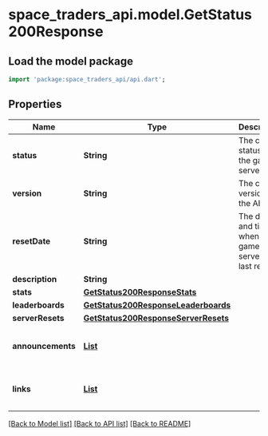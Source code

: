 # space_traders_api.model.GetStatus200Response

## Load the model package
```dart
import 'package:space_traders_api/api.dart';
```

## Properties
Name | Type | Description | Notes
------------ | ------------- | ------------- | -------------
**status** | **String** | The current status of the game server. | 
**version** | **String** | The current version of the API. | 
**resetDate** | **String** | The date and time when the game server was last reset. | 
**description** | **String** |  | 
**stats** | [**GetStatus200ResponseStats**](GetStatus200ResponseStats.md) |  | 
**leaderboards** | [**GetStatus200ResponseLeaderboards**](GetStatus200ResponseLeaderboards.md) |  | 
**serverResets** | [**GetStatus200ResponseServerResets**](GetStatus200ResponseServerResets.md) |  | 
**announcements** | [**List<GetStatus200ResponseAnnouncementsInner>**](GetStatus200ResponseAnnouncementsInner.md) |  | [default to const []]
**links** | [**List<GetStatus200ResponseLinksInner>**](GetStatus200ResponseLinksInner.md) |  | [default to const []]

[[Back to Model list]](../README.md#documentation-for-models) [[Back to API list]](../README.md#documentation-for-api-endpoints) [[Back to README]](../README.md)


